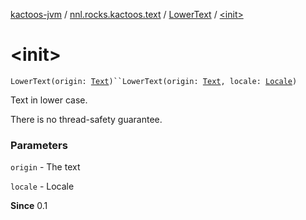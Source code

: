 [kactoos-jvm](../../index.md) / [nnl.rocks.kactoos.text](../index.md) / [LowerText](index.md) / [&lt;init&gt;](./-init-.md)

# &lt;init&gt;

`LowerText(origin: `[`Text`](../../nnl.rocks.kactoos/-text/index.md)`)``LowerText(origin: `[`Text`](../../nnl.rocks.kactoos/-text/index.md)`, locale: `[`Locale`](http://docs.oracle.com/javase/8/docs/api/java/util/Locale.html)`)`

Text in lower case.

There is no thread-safety guarantee.

### Parameters

`origin` - The text

`locale` - Locale

**Since**
0.1


